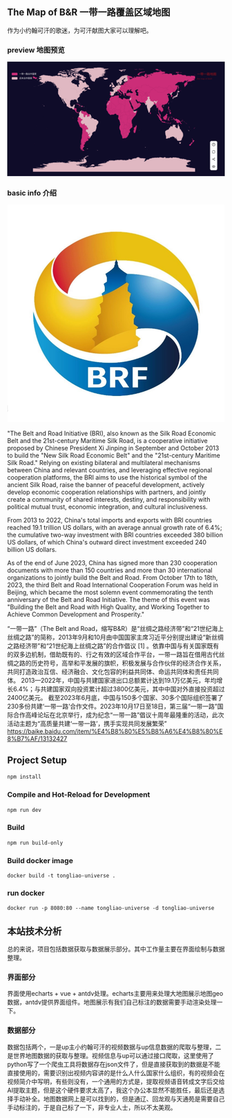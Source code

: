 
## The Map of B&R 一带一路覆盖区域地图

作为小约翰可汗的歌迷，为可汗献图大家可以理解吧。

### preview 地图预览

![地图预览](/map.png)

### basic info 介绍

![logo](/logo.png)

"The Belt and Road Initiative (BRI), also known as the Silk Road Economic Belt and the 21st-century Maritime Silk Road, is a cooperative initiative proposed by Chinese President Xi Jinping in September and October 2013 to build the "New Silk Road Economic Belt" and the "21st-century Maritime Silk Road." Relying on existing bilateral and multilateral mechanisms between China and relevant countries, and leveraging effective regional cooperation platforms, the BRI aims to use the historical symbol of the ancient Silk Road, raise the banner of peaceful development, actively develop economic cooperation relationships with partners, and jointly create a community of shared interests, destiny, and responsibility with political mutual trust, economic integration, and cultural inclusiveness.

From 2013 to 2022, China's total imports and exports with BRI countries reached 19.1 trillion US dollars, with an average annual growth rate of 6.4%; the cumulative two-way investment with BRI countries exceeded 380 billion US dollars, of which China's outward direct investment exceeded 240 billion US dollars.

As of the end of June 2023, China has signed more than 230 cooperation documents with more than 150 countries and more than 30 international organizations to jointly build the Belt and Road. From October 17th to 18th, 2023, the third Belt and Road International Cooperation Forum was held in Beijing, which became the most solemn event commemorating the tenth anniversary of the Belt and Road Initiative. The theme of this event was "Building the Belt and Road with High Quality, and Working Together to Achieve Common Development and Prosperity."

“一带一路”（The Belt and Road，缩写B&R）是“丝绸之路经济带”和“21世纪海上丝绸之路”的简称，2013年9月和10月由中国国家主席习近平分别提出建设“新丝绸之路经济带”和“21世纪海上丝绸之路”的合作倡议 [1] 。依靠中国与有关国家既有的双多边机制，借助既有的、行之有效的区域合作平台，一带一路旨在借用古代丝绸之路的历史符号，高举和平发展的旗帜，积极发展与合作伙伴的经济合作关系，共同打造政治互信、经济融合、文化包容的利益共同体、命运共同体和责任共同体。
2013—2022年，中国与共建国家进出口总额累计达到19.1万亿美元，年均增长6.4%；与共建国家双向投资累计超过3800亿美元，其中中国对外直接投资超过2400亿美元。
截至2023年6月底，中国与150多个国家、30多个国际组织签署了230多份共建‘一带一路’合作文件。2023年10月17日至18日，第三届“一带一路”国际合作高峰论坛在北京举行，成为纪念“一带一路”倡议十周年最隆重的活动，此次活动主题为“高质量共建‘一带一路’，携手实现共同发展繁荣”
https://baike.baidu.com/item/%E4%B8%80%E5%B8%A6%E4%B8%80%E8%B7%AF/13132427

## Project Setup

```sh
npm install
```

### Compile and Hot-Reload for Development

```sh
npm run dev
```

### Build

```sh
npm run build-only
```

### Build docker image
```
docker build -t tongliao-universe .
```

### run docker 
```shell
docker run -p 8080:80 --name tongliao-universe -d tongliao-universe
```

## 本站技术分析

总的来说，项目包括数据获取与数据展示部分。其中工作量主要在界面绘制与数据整理。

### 界面部分
界面使用echarts + vue  + antdv处理。echarts主要用来处理大地图展示地图geo数据，antdv提供界面组件。地图展示有我们自己标注的数据需要手动渲染处理一下。

### 数据部分
数据包括两个，一是up主小约翰可汗的视频数据与up信息数据的爬取与整理，二是世界地图数据的获取与整理。视频信息与up可以通过接口爬取，这里使用了python写了一个爬虫工具将数据存在json文件了，但是直接获取到的数据是不能直接使用的，需要识别出视频内容讲的是什么人什么国家什么组织，有的视频会在视频简介中写明，有些则没有，一个通用的方式是，提取视频语音转成文字后交给AI提取主题，但是这个硬件要求太高了，我这个办公本显然不能胜任，最后还是选择手动补全。地图数据网上是可以找到的，但是通辽、回龙观与天通苑是需要自己手动标注的，于是自己标了一下，非专业人士，所以不太美观。